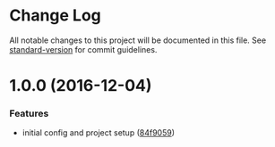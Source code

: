 # Change Log

All notable changes to this project will be documented in this file. See [standard-version](https://github.com/conventional-changelog/standard-version) for commit guidelines.

<a name="1.0.0"></a>
# 1.0.0 (2016-12-04)


### Features

* initial config and project setup ([84f9059](https://github.com/eshinse/eslint-config-eshinse-jsdoc/commit/84f9059))
